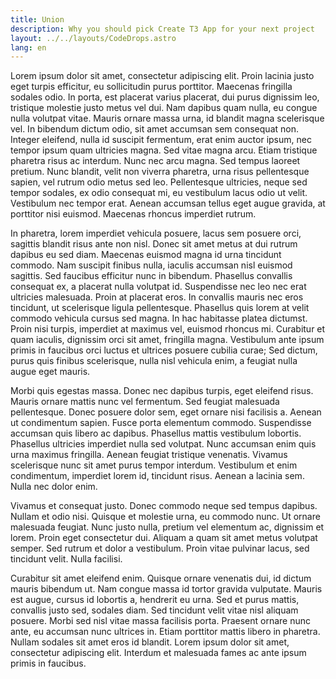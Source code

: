 ```yaml
---
title: Union
description: Why you should pick Create T3 App for your next project
layout: ../../layouts/CodeDrops.astro
lang: en
---
```


Lorem ipsum dolor sit amet, consectetur adipiscing elit. Proin lacinia justo eget turpis efficitur, eu sollicitudin purus porttitor. Maecenas fringilla sodales odio. In porta, est placerat varius placerat, dui purus dignissim leo, tristique molestie justo metus vel dui. Nam dapibus quam nulla, eu congue nulla volutpat vitae. Mauris ornare massa urna, id blandit magna scelerisque vel. In bibendum dictum odio, sit amet accumsan sem consequat non. Integer eleifend, nulla id suscipit fermentum, erat enim auctor ipsum, nec tempor ipsum quam ultricies magna. Sed vitae magna arcu. Etiam tristique pharetra risus ac interdum. Nunc nec arcu magna. Sed tempus laoreet pretium. Nunc blandit, velit non viverra pharetra, urna risus pellentesque sapien, vel rutrum odio metus sed leo. Pellentesque ultricies, neque sed tempor sodales, ex odio consequat mi, eu vestibulum lacus odio ut velit. Vestibulum nec tempor erat. Aenean accumsan tellus eget augue gravida, at porttitor nisi euismod. Maecenas rhoncus imperdiet rutrum.

In pharetra, lorem imperdiet vehicula posuere, lacus sem posuere orci, sagittis blandit risus ante non nisl. Donec sit amet metus at dui rutrum dapibus eu sed diam. Maecenas euismod magna id urna tincidunt commodo. Nam suscipit finibus nulla, iaculis accumsan nisl euismod sagittis. Sed faucibus efficitur nunc in bibendum. Phasellus convallis consequat ex, a placerat nulla volutpat id. Suspendisse nec leo nec erat ultricies malesuada. Proin at placerat eros. In convallis mauris nec eros tincidunt, ut scelerisque ligula pellentesque. Phasellus quis lorem at velit commodo vehicula cursus sed magna. In hac habitasse platea dictumst. Proin nisi turpis, imperdiet at maximus vel, euismod rhoncus mi. Curabitur et quam iaculis, dignissim orci sit amet, fringilla magna. Vestibulum ante ipsum primis in faucibus orci luctus et ultrices posuere cubilia curae; Sed dictum, purus quis finibus scelerisque, nulla nisl vehicula enim, a feugiat nulla augue eget mauris.

Morbi quis egestas massa. Donec nec dapibus turpis, eget eleifend risus. Mauris ornare mattis nunc vel fermentum. Sed feugiat malesuada pellentesque. Donec posuere dolor sem, eget ornare nisi facilisis a. Aenean ut condimentum sapien. Fusce porta elementum commodo. Suspendisse accumsan quis libero ac dapibus. Phasellus mattis vestibulum lobortis. Phasellus ultricies imperdiet nulla sed volutpat. Nunc accumsan enim quis urna maximus fringilla. Aenean feugiat tristique venenatis. Vivamus scelerisque nunc sit amet purus tempor interdum. Vestibulum et enim condimentum, imperdiet lorem id, tincidunt risus. Aenean a lacinia sem. Nulla nec dolor enim.

Vivamus et consequat justo. Donec commodo neque sed tempus dapibus. Nullam et odio nisi. Quisque et molestie urna, eu commodo nunc. Ut ornare malesuada feugiat. Nunc justo nulla, pretium vel elementum ac, dignissim et lorem. Proin eget consectetur dui. Aliquam a quam sit amet metus volutpat semper. Sed rutrum et dolor a vestibulum. Proin vitae pulvinar lacus, sed tincidunt velit. Nulla facilisi.

Curabitur sit amet eleifend enim. Quisque ornare venenatis dui, id dictum mauris bibendum ut. Nam congue massa id tortor gravida vulputate. Mauris est augue, cursus id lobortis a, hendrerit eu urna. Sed et purus mattis, convallis justo sed, sodales diam. Sed tincidunt velit vitae nisl aliquam posuere. Morbi sed nisl vitae massa facilisis porta. Praesent ornare nunc ante, eu accumsan nunc ultrices in. Etiam porttitor mattis libero in pharetra. Nullam sodales sit amet eros id blandit. Lorem ipsum dolor sit amet, consectetur adipiscing elit. Interdum et malesuada fames ac ante ipsum primis in faucibus.

